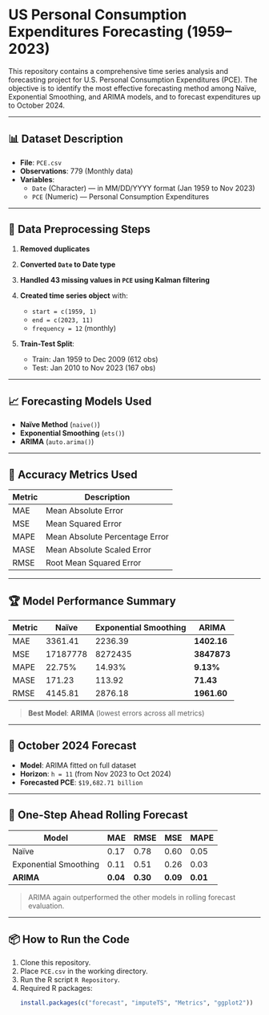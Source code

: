# US Personal Consumption Expenditures Forecasting (1959–2023)

This repository contains a comprehensive time series analysis and forecasting project for U.S. Personal Consumption Expenditures (PCE). The objective is to identify the most effective forecasting method among Naïve, Exponential Smoothing, and ARIMA models, and to forecast expenditures up to October 2024.

---

## 📊 Dataset Description

- **File**: `PCE.csv`
- **Observations**: 779 (Monthly data)
- **Variables**:
  - `Date` (Character) — in MM/DD/YYYY format (Jan 1959 to Nov 2023)
  - `PCE` (Numeric) — Personal Consumption Expenditures

---

## 🧹 Data Preprocessing Steps

1. **Removed duplicates**
2. **Converted `Date` to Date type**
3. **Handled 43 missing values in `PCE` using Kalman filtering**
4. **Created time series object** with:
   - `start = c(1959, 1)`
   - `end = c(2023, 11)`
   - `frequency = 12` (monthly)

5. **Train-Test Split**:
   - Train: Jan 1959 to Dec 2009 (612 obs)
   - Test: Jan 2010 to Nov 2023 (167 obs)

---

## 📈 Forecasting Models Used

- **Naïve Method** (`naive()`)
- **Exponential Smoothing** (`ets()`)
- **ARIMA** (`auto.arima()`)

---

## 🧪 Accuracy Metrics Used

| Metric  | Description |
|---------|-------------|
| MAE     | Mean Absolute Error |
| MSE     | Mean Squared Error |
| MAPE    | Mean Absolute Percentage Error |
| MASE    | Mean Absolute Scaled Error |
| RMSE    | Root Mean Squared Error |

---

## 🏆 Model Performance Summary

| Metric | Naïve | Exponential Smoothing | ARIMA |
|--------|-------|------------------------|-------|
| MAE    | 3361.41 | 2236.39 | **1402.16** |
| MSE    | 17187778 | 8272435 | **3847873** |
| MAPE   | 22.75% | 14.93% | **9.13%** |
| MASE   | 171.23 | 113.92 | **71.43** |
| RMSE   | 4145.81 | 2876.18 | **1961.60** |

> **Best Model**: **ARIMA** (lowest errors across all metrics)

---

## 🎯 October 2024 Forecast

- **Model**: ARIMA fitted on full dataset
- **Horizon**: `h = 11` (from Nov 2023 to Oct 2024)
- **Forecasted PCE**: `$19,682.71 billion`

---

## 🔁 One-Step Ahead Rolling Forecast

| Model | MAE | RMSE | MSE | MAPE |
|-------|-----|------|-----|------|
| Naïve | 0.17 | 0.78 | 0.60 | 0.05 |
| Exponential Smoothing | 0.11 | 0.51 | 0.26 | 0.03 |
| **ARIMA** | **0.04** | **0.30** | **0.09** | **0.01** |

> ARIMA again outperformed the other models in rolling forecast evaluation.

---

## 📦 How to Run the Code

1. Clone this repository.
2. Place `PCE.csv` in the working directory.
3. Run the R script `R Repository`.
4. Required R packages:
   ```r
   install.packages(c("forecast", "imputeTS", "Metrics", "ggplot2"))
